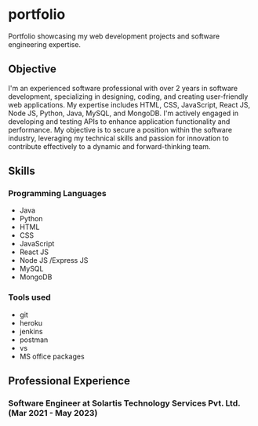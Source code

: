 # portfolio
Portfolio showcasing my web development projects and software engineering expertise.

## Objective
I'm an experienced software professional with over 2 years in software development, specializing in designing, coding, and creating user-friendly web applications. My expertise includes HTML, CSS, JavaScript, React JS, Node JS, Python, Java, MySQL, and MongoDB. I'm actively engaged in developing and testing APIs to enhance application functionality and performance. My objective is to secure a position within the software industry, leveraging my technical skills and passion for innovation to contribute effectively to a dynamic and forward-thinking team.



## Skills
### Programming Languages
- Java
- Python
- HTML
- CSS
- JavaScript
- React JS
- Node JS /Express JS
- MySQL
- MongoDB

### Tools used
- git
- heroku
- jenkins
- postman
- vs
- MS office packages

## Professional Experience
### Software Engineer at Solartis Technology Services Pvt. Ltd. (Mar 2021 - May 2023)

 

